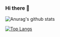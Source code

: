 ### Hi there 👋

![Anurag's github stats](https://github-readme-stats.vercel.app/api?username=zqdlove&show_icons=true&count_private=true&theme=radical)

[![Top Langs](https://github-readme-stats.vercel.app/api/top-langs/?username=zqdlove&layout=compact)](https://github.com/zqdlove/)


<!--
**zqdlove/zqdlove** is a ✨ _special_ ✨ repository because its `README.md` (this file) appears on your GitHub profile.

Here are some ideas to get you started:

- 🔭 I’m currently working on ...
- 🌱 I’m currently learning ...
- 👯 I’m looking to collaborate on ...
- 🤔 I’m looking for help with ...
- 💬 Ask me about ...
- 📫 How to reach me: ...
- 😄 Pronouns: ...
- ⚡ Fun fact: ...
-->
